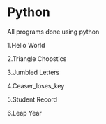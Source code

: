 # Python
All programs done using python

1.Hello World

2.Triangle Chopstics

3.Jumbled Letters

4.Ceaser_loses_key

5.Student Record

6.Leap Year
